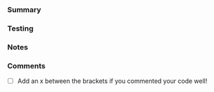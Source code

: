### Summary
<!-- What features were added? What bugs were fixed? -->


### Testing
<!-- How was your code tested? Include locations of test code and/or documents -->


### Notes
<!--- List any major or minor points, future thoughts, and/or future concerns -->


### Comments
- [ ] Add an x between the brackets if you commented your code well!

